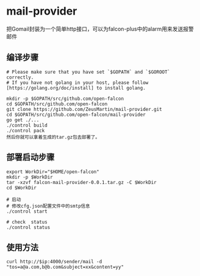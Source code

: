 mail-provider
=============

把Gomail封装为一个简单http接口，可以为falcon-plus中的alarm用来发送报警邮件

## 编译步骤

```
# Please make sure that you have set `$GOPATH` and `$GOROOT` correctly.
# If you have not golang in your host, please follow [https://golang.org/doc/install] to install golang.

mkdir -p $GOPATH/src/github.com/open-falcon
cd $GOPATH/src/github.com/open-falcon
git clone https://github.com/ZeusMartin/mail-provider.git
cd $GOPATH/src/github.com/open-falcon/mail-provider
go get ./...
./control build
./control pack
然后你就可以拿着生成的tar.gz包去部署了。

```
## 部署启动步骤

```
export WorkDir="$HOME/open-falcon"
mkdir -p $WorkDir
tar -xzvf falcon-mail-provider-0.0.1.tar.gz -C $WorkDir
cd $WorkDir

# 启动
# 修改cfg.json配置文件中的smtp信息
./control start

# check  status
./control status

```

## 使用方法

```
curl http://$ip:4000/sender/mail -d "tos=a@a.com,b@b.com&subject=xx&content=yy"

```

